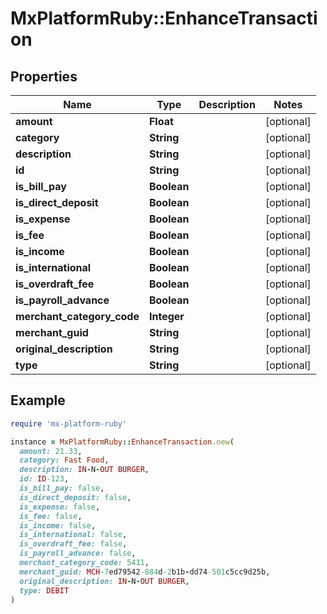 # MxPlatformRuby::EnhanceTransaction

## Properties

| Name | Type | Description | Notes |
| ---- | ---- | ----------- | ----- |
| **amount** | **Float** |  | [optional] |
| **category** | **String** |  | [optional] |
| **description** | **String** |  | [optional] |
| **id** | **String** |  | [optional] |
| **is_bill_pay** | **Boolean** |  | [optional] |
| **is_direct_deposit** | **Boolean** |  | [optional] |
| **is_expense** | **Boolean** |  | [optional] |
| **is_fee** | **Boolean** |  | [optional] |
| **is_income** | **Boolean** |  | [optional] |
| **is_international** | **Boolean** |  | [optional] |
| **is_overdraft_fee** | **Boolean** |  | [optional] |
| **is_payroll_advance** | **Boolean** |  | [optional] |
| **merchant_category_code** | **Integer** |  | [optional] |
| **merchant_guid** | **String** |  | [optional] |
| **original_description** | **String** |  | [optional] |
| **type** | **String** |  | [optional] |

## Example

```ruby
require 'mx-platform-ruby'

instance = MxPlatformRuby::EnhanceTransaction.new(
  amount: 21.33,
  category: Fast Food,
  description: IN-N-OUT BURGER,
  id: ID-123,
  is_bill_pay: false,
  is_direct_deposit: false,
  is_expense: false,
  is_fee: false,
  is_income: false,
  is_international: false,
  is_overdraft_fee: false,
  is_payroll_advance: false,
  merchant_category_code: 5411,
  merchant_guid: MCH-7ed79542-884d-2b1b-dd74-501c5cc9d25b,
  original_description: IN-N-OUT BURGER,
  type: DEBIT
)
```

